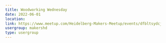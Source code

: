 ```yaml
---
title: Woodworking Wednesday
date: 2022-06-01
location: 
link: https://www.meetup.com/Heidelberg-Makers-Meetup/events/dfbltsydcjbcb/
usergroup: makershd
type: usergroup
---
```

